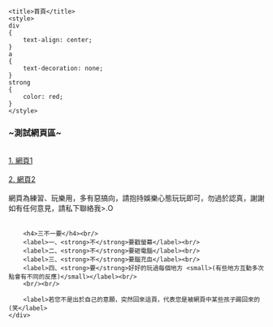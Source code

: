 <html lang="en">
<head>
	<meta charset="UTF-8">
	<script src="https://ajax.googleapis.com/ajax/libs/jquery/3.1.1/jquery.min.js"></script>
	<link rel="stylesheet" href="https://maxcdn.bootstrapcdn.com/bootstrap/4.0.0-alpha.6/css/bootstrap.min.css" integrity="sha384-rwoIResjU2yc3z8GV/NPeZWAv56rSmLldC3R/AZzGRnGxQQKnKkoFVhFQhNUwEyJ" crossorigin="anonymous">
	<script src="https://code.jquery.com/jquery-3.1.1.slim.min.js" integrity="sha384-A7FZj7v+d/sdmMqp/nOQwliLvUsJfDHW+k9Omg/a/EheAdgtzNs3hpfag6Ed950n" crossorigin="anonymous"></script>
	<script src="https://cdnjs.cloudflare.com/ajax/libs/tether/1.4.0/js/tether.min.js" integrity="sha384-DztdAPBWPRXSA/3eYEEUWrWCy7G5KFbe8fFjk5JAIxUYHKkDx6Qin1DkWx51bBrb" crossorigin="anonymous"></script>
	<script src="https://maxcdn.bootstrapcdn.com/bootstrap/4.0.0-alpha.6/js/bootstrap.min.js" integrity="sha384-vBWWzlZJ8ea9aCX4pEW3rVHjgjt7zpkNpZk+02D9phzyeVkE+jo0ieGizqPLForn" crossorigin="anonymous"></script>

	<title>首頁</title>
	<style>
	div
	{
		text-align: center;
	}
	a
	{
		text-decoration: none;
	}
	strong
	{
		color: red;
	}
	</style>
</head>

<body>
	<div>
		<h3>~測試網頁區~</h3><br/>
		<a href="web1/index.html">1. 網頁1</a><br/><br/>
		<a href="web2/index.html">2. 網頁2</a><br/><br/>
		<label>網頁為練習、玩樂用，多有惡搞向，請抱持娛樂心態玩玩即可，勿過於認真，謝謝</label><br/>
		<label>如有任何意見，請私下聯絡我>.O</label><br/><br/>
		
		<h4>三不一要</h4><br/>
		<label>一、<strong>不</strong>要戳螢幕</label><br/>
		<label>二、<strong>不</strong>要砸電腦</label><br/>
		<label>三、<strong>不</strong>要腦充血</label><br/>
		<label>四、<strong>要</strong>好好的玩過每個地方 <small>(有些地方互動多次點會有不同的反應)</small></label><br/>
		<br/><br/>
		
		<label>若您不是出於自己的意願，突然回來這頁，代表您是被網頁中某些孩子踢回來的(笑</label>
	</div>
</body>
</html>

